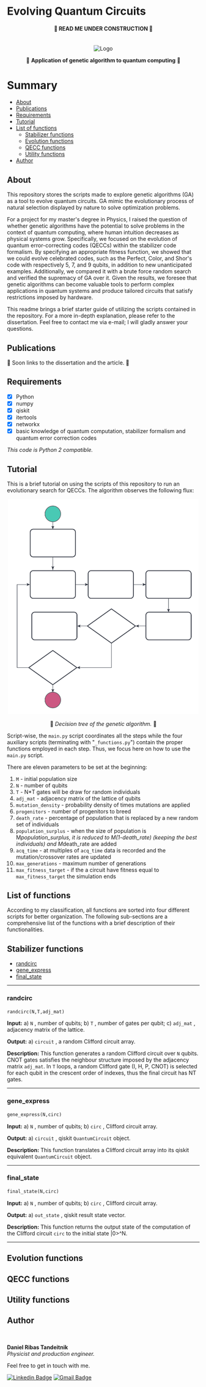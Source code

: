 #   Evolving Quantum Circuits

 <h4 align="center"> 
	🚧  READ ME UNDER CONSTRUCTION  🚧
</h4>

<!-- PROJECT LOGO -->
<br />
<div align="center">
  <img src="https://i.imgur.com/uCyUURi.png" alt="Logo">
  

  <p align="center">
    🧬 <b>Application of genetic algorithm to quantum computing</b> 🧬
    <br />
  </p>
</div>

Summary
=================
<!--ts-->
   * [About](#about)
   * [Publications](#publications)
   * [Requirements](#requirements)
   * [Tutorial](#tutorial)
   * [List of functions](#list-of-functions)
      * [Stabilizer functions](#stabilizer-functions)
      * [Evolution functions](#evolution-functions)
      * [QECC functions](#qecc-functions)
      * [Utility functions](#utility-functions)
   * [Author](#author)

<!--te-->

## About

This repository stores the scripts made to explore genetic algorithms (GA) as a tool to evolve quantum circuits. GA mimic the evolutionary process of natural selection displayed by nature to solve optimization problems.

For a project for my master's degree in Physics, I raised the question of whether genetic algorithms have the potential to solve problems in the context of quantum computing, where human intuition decreases as physical systems grow. Specifically, we focused on the evolution of quantum error-correcting codes (QECCs) within the stabilizer code formalism. By specifying an appropriate fitness function, we showed that we could evolve celebrated codes, such as the Perfect, Color, and Shor's code with respectively 5, 7, and 9 qubits, in addition to new unanticipated examples. Additionally, we compared it with a brute force random search and verified the supremacy of GA over it. Given the results, we foresee that genetic algorithms can become valuable tools to perform complex applications in quantum systems and produce tailored circuits that satisfy restrictions imposed by hardware.

This readme brings a brief starter guide of utilizing the scripts contained in the repository. For a more in-depth explanation, please refer to the dissertation. Feel free to contact me via e-mail; I will gladly answer your questions. 

## Publications


🚧  Soon links to the dissertation and the article. 🚧 

## Requirements

 - [x] Python
 - [x] numpy
 - [x] qiskit
 - [x] itertools
 - [x] networkx
 - [x] basic knowledge of quantum computation, stabilizer formalism and quantum error correction codes

*This code is Python 2 compatible.*

## Tutorial

This is a brief tutorial on using the scripts of this repository to run an evolutionary search for QECCs. The algorithm observes the following flux:
<br />
<div align="center">
  <img src="src/images/chart.svg" width="500px">
  <p align="center">
    🧬 <i>Decision tree of the genetic algorithm.</i> 🧬
    <br />
  </p>
</div>

Script-wise, the `main.py` script coordinates all the steps while the four auxiliary scripts (terminating with "`_functions.py`") contain the proper functions employed in each step. Thus, we focus here on how to use the `main.py` script.


There are eleven parameters to be set at the beginning:

1. `M` - initial population size
2. `N` - number of qubits
3. `T` - N*T gates will be draw for random individuals
4. `adj_mat` - adjacency matrix of the lattice of qubits
5. `mutation_density` - probability density of times mutations are applied
6. `progenitors` - number of progenitors to breed
7. `death_rate` - percentage of population that is replaced by a new random set of individuals
8. `population_surplus` - when the size of population is M*population_surplus, it is reduced to M(1-death_rate) (keeping the best individuals) and M*death_rate are added
9. `acq_time` -  at multiples of `acq_time` data is recorded and the mutation/crossover rates are updated
10. `max_generations` - maximum number of generations
11. `max_fitness_target` - if the a circuit have fitness equal to `max_fitness_target` the simulation ends

## List of functions

According to my classification, all functions are sorted into four different scripts for better organization. The following sub-sections are a comprehensive list of the functions with a brief description of their functionalities. 


## Stabilizer functions

<!--ts-->
   * [randcirc](#randcirc)
   * [gene_express](#gene_express)  
   * [final_state](#final_state)  
<!--te-->

<hr>

### randcirc

```python
randcirc(N,T,adj_mat)
```
**Input:**  a) `N` , number of qubits; b) `T` , number of gates per qubit; c) `adj_mat` , adjacency matrix of the lattice.

**Output:** a) `circuit` , a random Clifford circuit array.

**Description:** This function generates a random Clifford circuit over `N` qubits. CNOT gates satisfies the neighbour structure imposed by the adjacency matrix `adj_mat`. In `T` loops, a random Clifford gate (I, H, P, CNOT) is selected for each qubit in the crescent order of indexes, thus the final circuit has NT gates.

<hr>

### gene_express

```python
gene_express(N,circ)
```
**Input:**  a) `N` , number of qubits; b) `circ` , Clifford circuit array.

**Output:** a) `circuit` , qiskit `QuantumCircuit` object.

**Description:** This function translates a Clifford circuit array into its qiskit equivalent `QuantumCircuit` object.

<hr>

### final_state

```python
final_state(N,circ)
```
**Input:**  a) `N` , number of qubits; b) `circ` , Clifford circuit array.

**Output:** a) `out_state` , qiskit result state vector.

**Description:** This function returns the output state of the computation of the Clifford circuit `circ` to the initial state |0>^N.

<hr>

## Evolution functions

## QECC functions

## Utility functions

## Author

 <img style="border-radius: 50%;" src="https://i.imgur.com/KuuiVV2.png" width="150px;" alt=""/>

**Daniel Ribas Tandeitnik**<br />
*Physicist and production engineer.* 

Feel free to get in touch with me.


[![Linkedin Badge](https://img.shields.io/badge/-Daniel_Tandeitnik-blue?style=flat-square&logo=Linkedin&logoColor=white&link=https://www.linkedin.com/in/tandeitnik/)](https://www.linkedin.com/in/tandeitnik/) [![Gmail Badge](https://img.shields.io/badge/-tandeitnik@gmail.com-c14438?style=flat-square&logo=Gmail&logoColor=white&link=mailto:tandeitnik@gmail.com)](mailto:tandeitnik@gmail.com)
